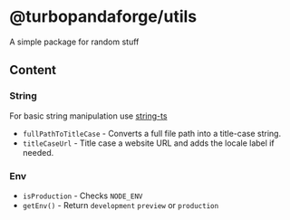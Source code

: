 # @turbopandaforge/utils

A simple package for random stuff

## Content

### String

For basic string manipulation use [string-ts][string-ts]

- `fullPathToTitleCase` - Converts a full file path into a title-case string.
- `titleCaseUrl` - Title case a website URL and adds the locale label if needed.

### Env

- `isProduction` - Checks `NODE_ENV`
- `getEnv()` - Return `development` `preview` or `production`

[string-ts]: https://github.com/gustavoguichard/string-ts
